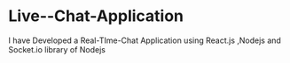 # Live--Chat-Application
I have Developed a Real-TIme-Chat Application using React.js ,Nodejs and Socket.io library of Nodejs
